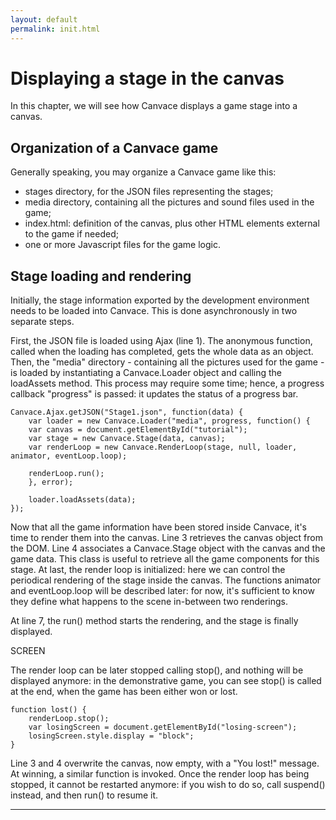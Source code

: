 ```yaml
---
layout: default
permalink: init.html
---
```


# Displaying a stage in the canvas
In this chapter, we will see how Canvace displays a game stage into a canvas.

## Organization of a Canvace game
Generally speaking, you may organize a Canvace game like this:
- stages directory, for the JSON files representing the stages;
- media directory, containing all the pictures and sound files used in the game;
- index.html: definition of the canvas, plus other HTML elements external to the game if needed;
- one or more Javascript files for the game logic.

## Stage loading and rendering
Initially, the stage information exported by the development environment needs to be loaded into Canvace. This is done asynchronously in two separate steps.

First, the JSON file is loaded using Ajax (line 1). The anonymous function, called when the loading has completed, gets the whole data as an object. Then,
the "media" directory - containing all the pictures used for the game - is loaded by instantiating a Canvace.Loader object and calling the loadAssets method.
This process may require some time; hence, a progress callback "progress" is passed: it updates the status of a progress bar.

    Canvace.Ajax.getJSON("Stage1.json", function(data) {
        var loader = new Canvace.Loader("media", progress, function() {
        var canvas = document.getElementById("tutorial");
        var stage = new Canvace.Stage(data, canvas);
        var renderLoop = new Canvace.RenderLoop(stage, null, loader, animator, eventLoop.loop);
			
        renderLoop.run();
        }, error);
        
        loader.loadAssets(data);
    });

Now that all the game information have been stored inside Canvace, it's time to render them into the canvas. Line 3 retrieves the canvas object from the DOM.
Line 4 associates a Canvace.Stage object with the canvas and the game data. This class is useful to retrieve all the game components for this stage.
At last, the render loop is initialized: here we can control the periodical rendering of the stage inside the canvas. The functions animator and eventLoop.loop
will be described later: for now, it's sufficient to know they define what happens to the scene in-between two renderings.

At line 7, the run() method starts the rendering, and the stage is finally displayed.

SCREEN

The render loop can be later stopped calling stop(), and nothing will be displayed anymore: in the demonstrative game, you can see stop() is called at the end,
when the game has been either won or lost.

    function lost() {
        renderLoop.stop();
        var losingScreen = document.getElementById("losing-screen");
        losingScreen.style.display = "block";
    }
    
Line 3 and 4 overwrite the canvas, now empty, with a "You lost!" message. At winning, a similar function is invoked.
Once the render loop has being stopped, it cannot be restarted anymore: if you wish to do so, call suspend() instead, and then run() to resume it.

----------------------------